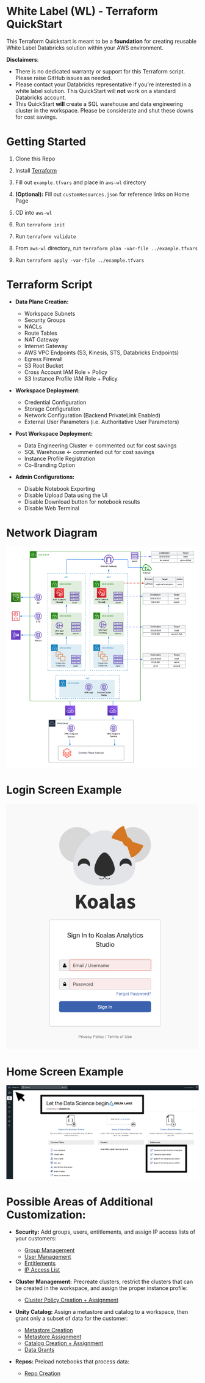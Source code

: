 # White Label (WL) - Terraform QuickStart

This Terraform Quickstart is meant to be a **foundation** for creating reusable White Label Databricks solution within your AWS environment.

**Disclaimers**: 
- There is no dedicated warranty or support for this Terraform script. Please raise GitHub issues as needed.
- Please contact your Databricks representative if you're interested in a white label solution. This QuickStart will **not** work on a standard Databricks account.
- This QuickStart **will** create a SQL warehouse and data engineering cluster in the workspace. Please be considerate and shut these downs for cost savings.

# Getting Started

1. Clone this Repo 

2. Install [Terraform](https://developer.hashicorp.com/terraform/downloads)

3. Fill out `example.tfvars` and place in `aws-wl` directory

4. **(Optional):** Fill out `customResources.json` for reference links on Home Page

5. CD into `aws-wl`

5. Run `terraform init`

6. Run `terraform validate`

7. From `aws-wl` directory, run `terraform plan -var-file ../example.tfvars`

8. Run `terraform apply -var-file ../example.tfvars`

# Terraform Script

- **Data Plane Creation:**
    - Workspace Subnets
    - Security Groups
    - NACLs
    - Route Tables
    - NAT Gateway
    - Internet Gateway
    - AWS VPC Endpoints (S3, Kinesis, STS, Databricks Endpoints)
    - Egress Firewall
    - S3 Root Bucket
    - Cross Account IAM Role + Policy
    - S3 Instance Profile IAM Role + Policy

- **Workspace Deployment:**
    - Credential Configuration
    - Storage Configuration
    - Network Configuration (Backend PrivateLink Enabled)
    - External User Parameters (i.e. Authoritative User Parameters)

- **Post Workspace Deployment:**
    - Data Engineering Cluster <- commented out for cost savings
    - SQL Warehouse <- commented out for cost savings
    - Instance Profile Registration
    - Co-Branding Option
    
- **Admin Configurations:**
    - Disable Notebook Exporting
    - Disable Upload Data using the UI
    - Disable Download button for notebook results
    - Disable Web Terminal

# Network Diagram

![Architecture Diagram](https://github.com/JDBraun/wl-terraform-quickstart/blob/main/img/White%20Label%20-%20Network%20Topology.png)

# Login Screen Example

![Login Screen](https://github.com/JDBraun/wl-terraform-quickstart/blob/main/img/White%20Label%20-%20Login%20Screen%20Example.png)

# Home Screen Example

![Home Screen](https://github.com/JDBraun/wl-terraform-quickstart/blob/main/img/White%20Label%20-%20Home%20Screen%20Example.png)

# Possible Areas of Additional Customization:

- **Security:** Add groups, users, entitlements, and assign IP access lists of your customers:
    - [Group Management](https://registry.terraform.io/providers/databricks/databricks/latest/docs/resources/group)
    - [User Management](https://registry.terraform.io/providers/databricks/databricks/latest/docs/resources/user)
    - [Entitlements](https://registry.terraform.io/providers/databricks/databricks/latest/docs/resources/entitlements)
    - [IP Access List](https://registry.terraform.io/providers/databricks/databricks/latest/docs/resources/ip_access_list)

- **Cluster Management:** Precreate clusters, restrict the clusters that can be created in the workspace, and assign the proper instance profile: 
    - [Cluster Policy Creation + Assignment](https://registry.terraform.io/providers/databricks/databricks/latest/docs/resources/cluster_policy)

- **Unity Catalog:** Assign a metastore and catalog to a workspace, then grant only a subset of data for the customer:
    - [Metastore Creation](https://registry.terraform.io/providers/databricks/databricks/latest/docs/resources/metastore)
    - [Metastore Assignment](https://registry.terraform.io/providers/databricks/databricks/latest/docs/resources/metastore_assignment)
    - [Catalog Creation + Assignment](https://registry.terraform.io/providers/databricks/databricks/latest/docs/resources/catalog)
    - [Data Grants](https://registry.terraform.io/providers/databricks/databricks/latest/docs/resources/grants)

- **Repos:** Preload notebooks that process data: 
    - [Repo Creation](https://registry.terraform.io/providers/databricks/databricks/latest/docs/resources/repo)
